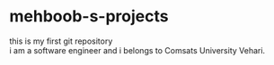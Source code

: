 # mehboob-s-projects
this is my first git  repository
<br>
i am a software engineer and i belongs to Comsats University Vehari.
